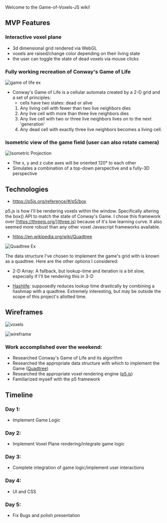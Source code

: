 Welcome to the Game-of-Voxels-JS wiki!

## MVP Features
### Interactive voxel plane
* 3d dimensional grid rendered via WebGL
* voxels are raised/change color depending on their living state
* the user can toggle the state of dead voxels via mouse clicks

### Fully working recreation of Conway's Game of Life
![game of life ex](https://i.stack.imgur.com/eEj5F.gif)
* Conway's Game of Life is a cellular automata created by a 2-D grid and a set of principles:
    * cells have two states: dead or alive
    1. Any living cell with fewer than two live neighbors dies
    2. Any live cell with more than three live neighbors dies
    3. Any live cell with two or three live neighbors lives on to the next 'generation'
    4. Any dead cell with exactly three live neighbors becomes a living cell.

### Isometric view of the game field (user can also rotate camera)
![Isometric Projection](https://upload.wikimedia.org/wikipedia/commons/thumb/4/48/Axonometric_projection.svg/1200px-Axonometric_projection.svg.png)
* The x, y and z cube axes will be oriented 120° to each other
* Simulates a combination of a top-down perspective and a fully-3D perspective


## Technologies
* https://p5js.org/reference/#/p5/box

p5.js is how I'll be rendering voxels within the window. Specifically altering the box() API to match the state of Conway's Game. I chose this framework over [https://threejs.org/](three.js) because of it's low learning curve. It also seemed more robust than any other voxel Javascript frameworks available.

* https://en.wikipedia.org/wiki/Quadtree

![Quadtree Ex](http://www.i-programmer.info/images/stories/Core/Theory/QuadTrees/Tree3D.png)

The data structure I've chosen to implement the game's grid with is known as a quadtree. Here are the other options I considered:

* 2-D Array: A fallback, but lookup-time and iteration is a bit slow, especially if I'll be rendering this in 3-D

* [Hashlife](https://en.wikipedia.org/wiki/Hashlife): supposedly reduces lookup time drastically by combining a hashmap with a quadtree. Extremely interesting, but may be outside the scope of this project's allotted time.

## Wireframes
![voxels](https://i.imgur.com/RAJQLie.png)

![wireframe](https://i.imgur.com/87Xi2RK.png)

### Work accomplished over the weekend:
* Researched Conway's Game of Life and its algorithm
* Researched the appropriate data structure with which to implement the Game ([Quadtree](http://www.i-programmer.info/programming/theory/1679-quadtrees-and-octrees.html))
* Researched the appropriate voxel rendering engine ([p5.js](https://p5js.org/))
* Familiarized myself with the p5 framework

## Timeline
### Day 1:
* Implement Game Logic
### Day 2:
* Implement Voxel Plane rendering/integrate game logic
### Day 3:
* Complete integration of game logic/implement user interactions
### Day 4:
* UI and CSS
### Day 5:
* Fix Bugs and polish presentation
